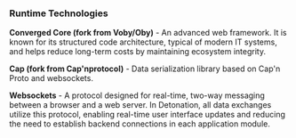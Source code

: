 ### Runtime Technologies

**Converged Core (fork from Voby/Oby)** - An advanced web framework.  It is known for its structured code architecture, typical of modern IT systems, and helps reduce long-term costs by maintaining ecosystem integrity.

**Cap (fork from Cap'nprotocol)** - Data serialization library based on Cap'n Proto and websockets.

**Websockets** - A protocol designed for real-time, two-way messaging between a browser and a web server. In Detonation, all data exchanges utilize this protocol, enabling real-time user interface updates and reducing the need to establish backend connections in each application module.

